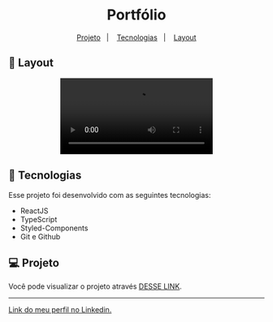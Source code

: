 <h1 align="center"> Portfólio </h1>

<p align="center">
  <a href="#-projeto">Projeto</a>&nbsp;&nbsp;&nbsp;|&nbsp;&nbsp;&nbsp;
  <a href="#-tecnologias">Tecnologias</a>&nbsp;&nbsp;&nbsp;|&nbsp;&nbsp;&nbsp;
  <a href="#-layout">Layout</a>
</p>

## 🔖 Layout

<p align="center">
  <video src="https://user-images.githubusercontent.com/111329429/225517949-6cdead9b-9b25-4cb8-b95f-3cdf6dea7e5d.mp4">
</p>

## 🚀 Tecnologias

Esse projeto foi desenvolvido com as seguintes tecnologias:

- ReactJS
- TypeScript
- Styled-Components
- Git e Github

## 💻 Projeto

Você pode visualizar o projeto através [DESSE LINK](https://portfolio-felipems1.netlify.app).

---

[Link do meu perfil no Linkedin.](https://www.linkedin.com/in/felipe-moises-4a1b58248/)
